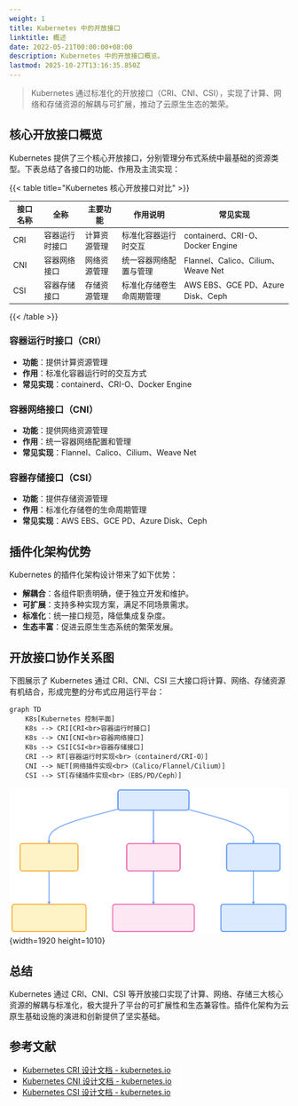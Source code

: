 ```yaml
---
weight: 1
title: Kubernetes 中的开放接口
linktitle: 概述
date: 2022-05-21T00:00:00+08:00
description: Kubernetes 中的开放接口概览。
lastmod: 2025-10-27T13:16:35.850Z
---
```


> Kubernetes 通过标准化的开放接口（CRI、CNI、CSI），实现了计算、网络和存储资源的解耦与可扩展，推动了云原生生态的繁荣。

## 核心开放接口概览

Kubernetes 提供了三个核心开放接口，分别管理分布式系统中最基础的资源类型。下表总结了各接口的功能、作用及主流实现：

{{< table title="Kubernetes 核心开放接口对比" >}}

| 接口名称 | 全称                  | 主要功能         | 作用说明                   | 常见实现                          |
|----------|----------------------|------------------|----------------------------|------------------------------------|
| CRI      | 容器运行时接口        | 计算资源管理     | 标准化容器运行时交互        | containerd、CRI-O、Docker Engine   |
| CNI      | 容器网络接口          | 网络资源管理     | 统一容器网络配置与管理      | Flannel、Calico、Cilium、Weave Net |
| CSI      | 容器存储接口          | 存储资源管理     | 标准化存储卷生命周期管理    | AWS EBS、GCE PD、Azure Disk、Ceph  |

{{< /table >}}

### 容器运行时接口（CRI）

- **功能**：提供计算资源管理
- **作用**：标准化容器运行时的交互方式
- **常见实现**：containerd、CRI-O、Docker Engine

### 容器网络接口（CNI）

- **功能**：提供网络资源管理
- **作用**：统一容器网络配置和管理
- **常见实现**：Flannel、Calico、Cilium、Weave Net

### 容器存储接口（CSI）

- **功能**：提供存储资源管理
- **作用**：标准化存储卷的生命周期管理
- **常见实现**：AWS EBS、GCE PD、Azure Disk、Ceph

## 插件化架构优势

Kubernetes 的插件化架构设计带来了如下优势：

- **解耦合**：各组件职责明确，便于独立开发和维护。
- **可扩展**：支持多种实现方案，满足不同场景需求。
- **标准化**：统一接口规范，降低集成复杂度。
- **生态丰富**：促进云原生生态系统的繁荣发展。

## 开放接口协作关系图

下图展示了 Kubernetes 通过 CRI、CNI、CSI 三大接口将计算、网络、存储资源有机结合，形成完整的分布式应用运行平台：

```mermaid "Kubernetes 核心接口协作关系"
graph TD
    K8s[Kubernetes 控制平面]
    K8s --> CRI[CRI<br>容器运行时接口]
    K8s --> CNI[CNI<br>容器网络接口]
    K8s --> CSI[CSI<br>容器存储接口]
    CRI --> RT[容器运行时实现<br>（containerd/CRI-O）]
    CNI --> NET[网络插件实现<br>（Calico/Flannel/Cilium）]
    CSI --> ST[存储插件实现<br>（EBS/PD/Ceph）]
```

![Kubernetes 核心接口协作关系](92d3003083d7d7924dd00c850782b279.svg)
{width=1920 height=1010}

## 总结

Kubernetes 通过 CRI、CNI、CSI 等开放接口实现了计算、网络、存储三大核心资源的解耦与标准化，极大提升了平台的可扩展性和生态兼容性。插件化架构为云原生基础设施的演进和创新提供了坚实基础。

## 参考文献

- [Kubernetes CRI 设计文档 - kubernetes.io](https://kubernetes.io/zh/docs/concepts/architecture/cri/)
- [Kubernetes CNI 设计文档 - kubernetes.io](https://kubernetes.io/zh/docs/concepts/extend-kubernetes/compute-storage-net/network-plugins/)
- [Kubernetes CSI 设计文档 - kubernetes.io](https://kubernetes.io/zh/docs/concepts/storage/volumes/#csi)
